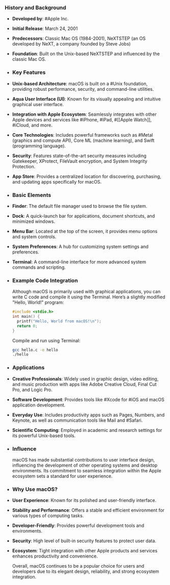 ### **History and Background**
- **Developed by**: #Apple Inc.
- **Initial Release**: March 24, 2001
- **Predecessors**: Classic Mac OS (1984-2001), NeXTSTEP (an OS developed by NeXT, a company founded by Steve Jobs)
- **Foundation**: Built on the Unix-based NeXTSTEP and influenced by the classic Mac OS.
- ### **Key Features**
- **Unix-based Architecture**: macOS is built on a #Unix foundation, providing robust performance, security, and command-line utilities.
- **Aqua User Interface (UI)**: Known for its visually appealing and intuitive graphical user interface.
- **Integration with Apple Ecosystem**: Seamlessly integrates with other Apple devices and services like #iPhone, #iPad, #[[Apple Watch]], #iCloud, and more.
- **Core Technologies**: Includes powerful frameworks such as #Metal (graphics and compute API), Core ML (machine learning), and Swift (programming language).
- **Security**: Features state-of-the-art security measures including Gatekeeper, XProtect, FileVault encryption, and System Integrity Protection.
- **App Store**: Provides a centralized location for discovering, purchasing, and updating apps specifically for macOS.
- ### **Basic Elements**
- **Finder**: The default file manager used to browse the file system.
- **Dock**: A quick-launch bar for applications, document shortcuts, and minimized windows.
- **Menu Bar**: Located at the top of the screen, it provides menu options and system controls.
- **System Preferences**: A hub for customizing system settings and preferences.
- **Terminal**: A command-line interface for more advanced system commands and scripting.
- ### **Example Code Integration**
  
  Although macOS is primarily used with graphical applications, you can write C code and compile it using the Terminal. Here’s a slightly modified "Hello, World!" program:
  
  ```c
  #include <stdio.h>
  int main() {
    printf("Hello, World from macOS!\n");
    return 0;
  }
  ```
  
  Compile and run using Terminal:
  
  ```sh
  gcc hello.c -o hello
  ./hello
  ```
- ### **Applications**
- **Creative Professionals**: Widely used in graphic design, video editing, and music production with apps like Adobe Creative Cloud, Final Cut Pro, and Logic Pro.
- **Software Development**: Provides tools like #Xcode for #iOS and macOS application development.
- **Everyday Use**: Includes productivity apps such as Pages, Numbers, and Keynote, as well as communication tools like Mail and #Safari.
- **Scientific Computing**: Employed in academic and research settings for its powerful Unix-based tools.
- ### **Influence**
  
  macOS has made substantial contributions to user interface design, influencing the development of other operating systems and desktop environments. Its commitment to seamless integration within the Apple ecosystem sets a standard for user experience.
- ### **Why Use macOS?**
- **User Experience**: Known for its polished and user-friendly interface.
- **Stability and Performance**: Offers a stable and efficient environment for various types of computing tasks.
- **Developer-Friendly**: Provides powerful development tools and environments.
- **Security**: High level of built-in security features to protect user data.
- **Ecosystem**: Tight integration with other Apple products and services enhances productivity and convenience.
  
  Overall, macOS continues to be a popular choice for users and developers due to its elegant design, reliability, and strong ecosystem integration.
